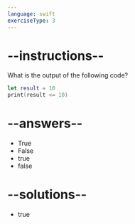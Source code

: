 ```yaml
---
language: swift
exerciseType: 3
---
```


# --instructions--

What is the output of the following code?
```swift
let result = 10
print(result <= 10)
```

# --answers--

- True
- False
- true
- false

# --solutions--

- true
